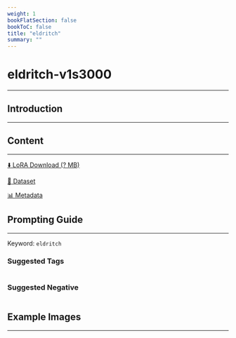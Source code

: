 ```yaml
---
weight: 1
bookFlatSection: false
bookToC: false
title: "eldritch"
summary: ""
---
```


<!--markdownlint-disable MD025 MD033 -->

# eldritch-v1s3000

---

## Introduction

---

## Content

---

[⬇️ LoRA Download (? MB)]()

[📐 Dataset]()

[📊 Metadata]()

## Prompting Guide

---

Keyword: `eldritch`

### Suggested Tags

```md
```

### Suggested Negative

```md
```

## Example Images

---

<div class="image-grid">
  <div class="image-grid-container">
    <a href="">
    </a>
    <a href="">
    </a>
  </div>
</div>
